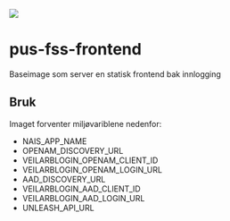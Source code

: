 ![](https://github.com/navikt/pus-fss-frontend/workflows/Test,%20build%20and%20push/badge.svg)

# pus-fss-frontend
Baseimage som server en statisk frontend bak innlogging

## Bruk
Imaget forventer miljøvariblene nedenfor:
- NAIS_APP_NAME
- OPENAM_DISCOVERY_URL
- VEILARBLOGIN_OPENAM_CLIENT_ID
- VEILARBLOGIN_OPENAM_LOGIN_URL
- AAD_DISCOVERY_URL
- VEILARBLOGIN_AAD_CLIENT_ID
- VEILARBLOGIN_AAD_LOGIN_URL
- UNLEASH_API_URL